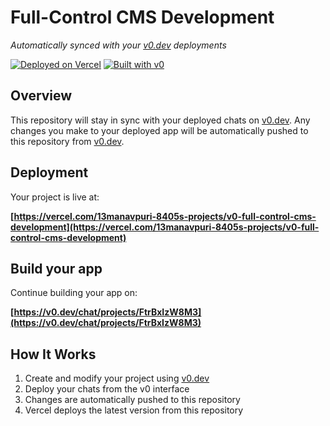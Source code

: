 # Full-Control CMS Development

*Automatically synced with your [v0.dev](https://v0.dev) deployments*

[![Deployed on Vercel](https://img.shields.io/badge/Deployed%20on-Vercel-black?style=for-the-badge&logo=vercel)](https://vercel.com/13manavpuri-8405s-projects/v0-full-control-cms-development)
[![Built with v0](https://img.shields.io/badge/Built%20with-v0.dev-black?style=for-the-badge)](https://v0.dev/chat/projects/FtrBxIzW8M3)

## Overview

This repository will stay in sync with your deployed chats on [v0.dev](https://v0.dev).
Any changes you make to your deployed app will be automatically pushed to this repository from [v0.dev](https://v0.dev).

## Deployment

Your project is live at:

**[https://vercel.com/13manavpuri-8405s-projects/v0-full-control-cms-development](https://vercel.com/13manavpuri-8405s-projects/v0-full-control-cms-development)**

## Build your app

Continue building your app on:

**[https://v0.dev/chat/projects/FtrBxIzW8M3](https://v0.dev/chat/projects/FtrBxIzW8M3)**

## How It Works

1. Create and modify your project using [v0.dev](https://v0.dev)
2. Deploy your chats from the v0 interface
3. Changes are automatically pushed to this repository
4. Vercel deploys the latest version from this repository
